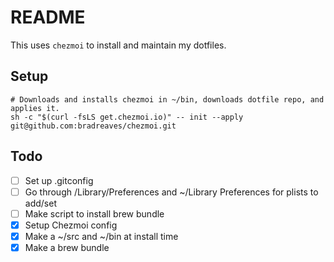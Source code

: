 # README

This uses `chezmoi` to install and maintain my dotfiles.

## Setup
	
	# Downloads and installs chezmoi in ~/bin, downloads dotfile repo, and applies it.
	sh -c "$(curl -fsLS get.chezmoi.io)" -- init --apply git@github.com:bradreaves/chezmoi.git

## Todo 

- [ ] Set up .gitconfig
- [ ] Go through /Library/Preferences and ~/Library Preferences for plists to add/set
- [ ] Make script to install brew bundle
- [x] Setup Chezmoi config
- [x] Make a ~/src and ~/bin at install time
- [x] Make a brew bundle
